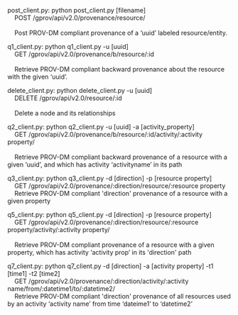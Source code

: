 post_client.py: python post_client.py [filename]
<br>&nbsp;&nbsp;&nbsp; POST /gprov/api/v2.0/provenance/resource/	
<br>&nbsp;&nbsp;&nbsp; Post PROV-DM compliant provenance of a ‘uuid’ labeled resource/entity.


q1_client.py: python q1_client.py -u [uuid]
<br>&nbsp;&nbsp;&nbsp; GET /gprov/api/v2.0/provenance/b/resource/:id	
<br>&nbsp;&nbsp;&nbsp; Retrieve PROV-DM compliant backward provenance about the resource with the given ‘uuid’.	


delete_client.py: python delete_client.py -u [uuid] 
<br>&nbsp;&nbsp;&nbsp; DELETE /gprov/api/v2.0/resource/:id	
<br>&nbsp;&nbsp;&nbsp;  Delete a node and its relationships


q2_client.py: python q2_client.py -u [uuid] -a [activity_property]
<br>&nbsp;&nbsp;&nbsp; GET /gprov/api/v2.0/provenance/b/resource/:id/activity/:activity property/ 	
<br>&nbsp;&nbsp;&nbsp; Retrieve PROV-DM compliant backward provenance  of a resource with a given ‘uuid’, and which has activity ‘activityname’ in its path  


q3_client.py: python q3_client.py -d [direction] -p [resource property]
<br>&nbsp;&nbsp;&nbsp; GET /gprov/api/v2.0/provenance/:direction/resource/:resource property
<br>&nbsp;&nbsp;&nbsp; Retrieve PROV-DM compliant 'direction' provenance  of a resource with a given property


q5_client.py: python q5_client.py -d [direction] -p [resource property]
<br>&nbsp;&nbsp;&nbsp; GET /gprov/api/v2.0/provenance/:direction/resource/:resource property/activity/:activity property/	
<br>&nbsp;&nbsp;&nbsp; Retrieve PROV-DM compliant provenance  of a resource with a given property, which has activity ‘activity prop’ in its 'direction' path


q7_client.py: python q7_client.py -d [direction] -a [activity property] -t1 [time1] -t2 [time2]
<br>&nbsp;&nbsp;&nbsp; GET /gprov/api/v2.0/provenance/:direction/activity/:activity name/from/:datetime1/to/:datetime2/	
<br>&nbsp;&nbsp;&nbsp; Retrieve PROV-DM compliant 'direction' provenance  of all resources used by an activity ‘activity name’ from time ‘dateime1’ to ‘datetime2’

